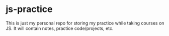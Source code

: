 # js-practice

This is just my personal repo for storing my practice while taking courses on JS. It will contain notes, practice code/projects, etc.
